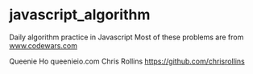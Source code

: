 # javascript_algorithm
Daily algorithm practice in Javascript
Most of these problems are from www.codewars.com

Queenie Ho queenieio.com
Chris Rollins https://github.com/chrisrollins
